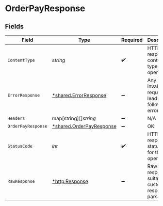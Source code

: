 # OrderPayResponse


## Fields

| Field                                                               | Type                                                                | Required                                                            | Description                                                         |
| ------------------------------------------------------------------- | ------------------------------------------------------------------- | ------------------------------------------------------------------- | ------------------------------------------------------------------- |
| `ContentType`                                                       | *string*                                                            | :heavy_check_mark:                                                  | HTTP response content type for this operation                       |
| `ErrorResponse`                                                     | [*shared.ErrorResponse](../../models/shared/errorresponse.md)       | :heavy_minus_sign:                                                  | Any bad or invalid request will lead to following error object      |
| `Headers`                                                           | map[string][]*string*                                               | :heavy_minus_sign:                                                  | N/A                                                                 |
| `OrderPayResponse`                                                  | [*shared.OrderPayResponse](../../models/shared/orderpayresponse.md) | :heavy_minus_sign:                                                  | OK                                                                  |
| `StatusCode`                                                        | *int*                                                               | :heavy_check_mark:                                                  | HTTP response status code for this operation                        |
| `RawResponse`                                                       | [*http.Response](https://pkg.go.dev/net/http#Response)              | :heavy_minus_sign:                                                  | Raw HTTP response; suitable for custom response parsing             |